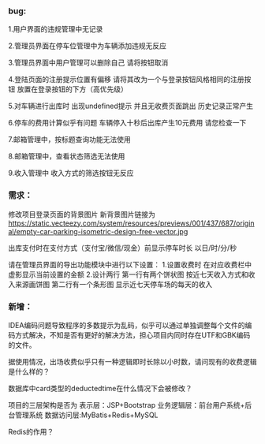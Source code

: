 ### bug:

1.用户界面的违规管理中无记录

2.管理员界面在停车位管理中为车辆添加违规无反应

3.管理员界面中用户管理可以删除自己 请将按钮取消

4.登陆页面的注册提示位置有偏移 请将其改为一个与登录按钮风格相同的注册按钮 放置在登录按钮的下方（高优先级）

5.对车辆进行出库时 出现undefined提示 并且无收费页面跳出 历史记录正常产生

6.停车的费用计算似乎有问题 车辆停入十秒后出库产生10元费用 请您检查一下

7.邮箱管理中，按标题查询功能无法使用

8.邮箱管理中，查看状态筛选无法使用

9.收入管理中 收入方式的筛选按钮无反应


### 需求：

修改项目登录页面的背景图片
新背景图片链接为
https://static.vecteezy.com/system/resources/previews/001/437/687/original/empty-car-parking-isometric-design-free-vector.jpg

出库支付时在支付方式（支付宝/微信/现金）前显示停车时长 以日/时/分/秒

请在管理员界面的导出功能模块中进行以下设置：
1.设置收费时 在对应收费栏中虚影显示当前设置的金额
2.设计两行 第一行有两个饼状图 按近七天收入方式和收入来源画饼图
	 第二行有一个条形图 显示近七天停车场的每天的收入

### 新增：

IDEA编码问题导致程序的多数提示为乱码，似乎可以通过单独调整每个文件的编码方式解决，不知是否有更好的解决方法，担心项目内同时存在UTF和GBK编码的文件。

据使用情况，出场收费似乎只有一种逻辑即时长除以小时数，请问现有的收费逻辑是什么样的？

数据库中card类型的deductedtime在什么情况下会被修改？

项目的三层架构是否为 表示层：JSP+Bootstrap 业务逻辑层：前台用户系统+后台管理系统 数据访问层:MyBatis+Redis+MySQL

Redis的作用？




   


